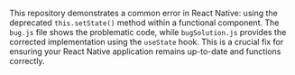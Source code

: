 This repository demonstrates a common error in React Native: using the deprecated `this.setState()` method within a functional component.  The `bug.js` file shows the problematic code, while `bugSolution.js` provides the corrected implementation using the `useState` hook.  This is a crucial fix for ensuring your React Native application remains up-to-date and functions correctly.